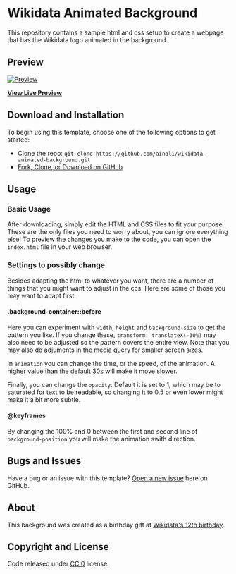 # Wikidata Animated Background

This repository contains a sample html and css setup to create a webpage that has the Wikidata logo animated in the background.

## Preview

[![Preview](screenshot.gif)](https://ainali.github.io/wikidata-animated-background/)

**[View Live Preview](https://ainali.github.io/wikidata-animated-background/)**

## Download and Installation

To begin using this template, choose one of the following options to get started:

- Clone the repo: `git clone https://github.com/ainali/wikidata-animated-background.git`
- [Fork, Clone, or Download on GitHub](https://github.com/ainali/wikidata-animated-background)

## Usage

### Basic Usage

After downloading, simply edit the HTML and CSS files to fit your purpose.
These are the only files you need to worry about, you can ignore everything else!
To preview the changes you make to the code, you can open the `index.html` file in your web browser.

### Settings to possibly change

Besides adapting the html to whatever you want, there are a number of things that you might want to adjust in the ccs.
Here are some of those you may want to adapt first.

#### .background-container::before

Here you can experiment with `width`, `height` and `background-size` to get the pattern you like.
If you change these, `transform: translateX(-30%)` may also need to be adjusted so the pattern covers the entire view.
Note that you may also do adjuments in the media query for smaller screen sizes.

In `animation` you can change the time, or the speed, of the animation.
A higher value than the default 30s will make it move slower.

Finally, you can change the `opacity`.
Default it is set to 1, which may be to saturated for text to be readable, so changing it to 0.5 or even lower might make it a bit more subtle.

#### @keyframes

By changing the 100% and 0 between the first and second line of `background-position` you will make the animation swith direction.

## Bugs and Issues

Have a bug or an issue with this template? [Open a new issue](https://github.com/ainali/wikidata-animated-background/issues) here on GitHub.

## About

This background was created as a birthday gift at [Wikidata's 12th birthday](https://www.wikidata.org/wiki/Wikidata:Twelfth_Birthday).

## Copyright and License

Code released under [CC 0](https://github.com/ainali/wikidata-animated-background/main/LICENSE) license.
